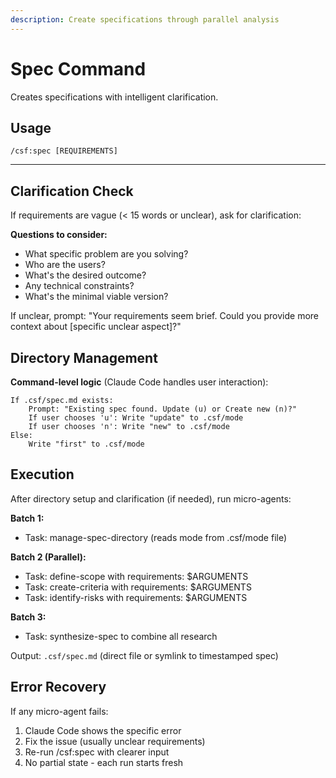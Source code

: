 ```yaml
---
description: Create specifications through parallel analysis
---
```


# Spec Command

Creates specifications with intelligent clarification.

## Usage
```
/csf:spec [REQUIREMENTS]
```

---

## Clarification Check

If requirements are vague (< 15 words or unclear), ask for clarification:

**Questions to consider:**
- What specific problem are you solving?
- Who are the users?
- What's the desired outcome?
- Any technical constraints?
- What's the minimal viable version?

If unclear, prompt: "Your requirements seem brief. Could you provide more context about [specific unclear aspect]?"

## Directory Management

**Command-level logic** (Claude Code handles user interaction):

```
If .csf/spec.md exists:
    Prompt: "Existing spec found. Update (u) or Create new (n)?"
    If user chooses 'u': Write "update" to .csf/mode
    If user chooses 'n': Write "new" to .csf/mode
Else:
    Write "first" to .csf/mode
```

## Execution

After directory setup and clarification (if needed), run micro-agents:

**Batch 1:**
- Task: manage-spec-directory (reads mode from .csf/mode file)

**Batch 2 (Parallel):**
- Task: define-scope with requirements: $ARGUMENTS
- Task: create-criteria with requirements: $ARGUMENTS
- Task: identify-risks with requirements: $ARGUMENTS

**Batch 3:**
- Task: synthesize-spec to combine all research

Output: `.csf/spec.md` (direct file or symlink to timestamped spec)

## Error Recovery

If any micro-agent fails:
1. Claude Code shows the specific error
2. Fix the issue (usually unclear requirements)
3. Re-run /csf:spec with clearer input
4. No partial state - each run starts fresh